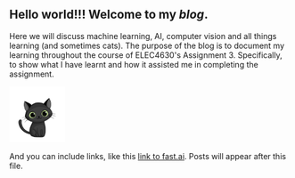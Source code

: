 ## Hello world!!! Welcome to my *blog*.
Here we will discuss machine learning, AI, computer vision and all things learning (and sometimes cats).
The purpose of the blog is to document my learning throughout the course of ELEC4630's Assignment 3. Specifically, to show what I have learnt and how it assisted me in completing the assignment. 

<img src="images/CuteCat.jpg" width="100" height="100">



And you can include links, like this [link to fast.ai](https://www.fast.ai). Posts will appear after this file. 
